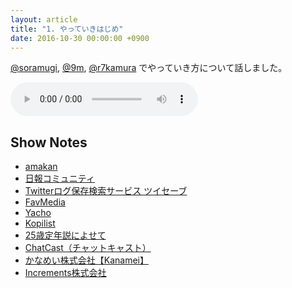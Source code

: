```yaml
---
layout: article
title: "1. やっていきはじめ"
date: 2016-10-30 00:00:00 +0900
---
```


[@soramugi](https://twitter.com/soramugi), [@9m](https://twitter.com/9m), [@r7kamura](https://twitter.com/r7kamura) でやっていき方について話しました。

<audio preload="auto" controls="" src="/audio/2016-10-30-yatteiki-first.mp3"></audio>

## Show Notes

- [amakan](https://amakan.net/)
- [日報コミュニティ](https://nippo.wikihub.io/)
- [Twitterログ保存検索サービス ツイセーブ](http://twisave.com/)
- [FavMedia](https://www.favmedia.me/)
- [Yacho](https://yacho.club/)
- [Kopilist](https://kopilist.com/)
- [25歳定年説によせて](http://r7kamura.hatenablog.com/entry/2014/12/21/181831)
- [ChatCast（チャットキャスト）](https://chatca.st/)
- [かなめい株式会社【Kanamei】](http://kanamei.co.jp/)
- [Increments株式会社](http://increments.co.jp/)
